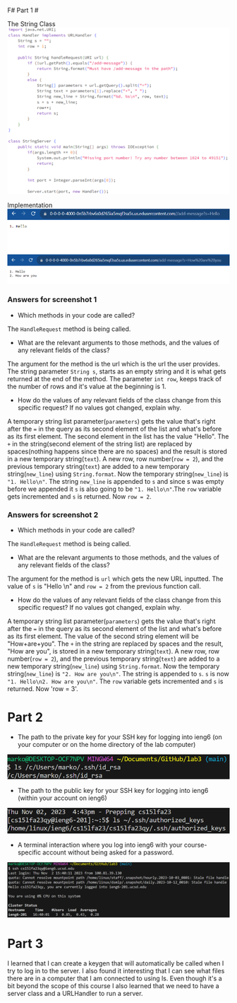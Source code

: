 F# Part 1 #

The String Class
![image](StringServer.png)

Implementation
![image](imp1.png)
![image](imp2.png)


### Answers for screenshot 1 ###

* Which methods in your code are called?

The `HandleRequest` method is being called.

* What are the relevant arguments to those methods, and the values of any relevant fields of the class?

The argument for the method is the url which is the url the user provides. The string parameter `String s`, starts as an empty string and it is what gets returned at the end of the method. The parameter `int row`, keeps track of the number of rows and it's value at the beginning is 1.

* How do the values of any relevant fields of the class change from this specific request? If no values got changed, explain why.

A temporary string list parameter(`parameters`) gets the value that's right after the `=` in the query as its second element of the list and what's before as its first element. The second element in the list has the value "Hello". The `+` in the string(second element of the string list) are replaced by spaces(nothing happens since there are no spaces) and the result is stored in a new temporary string(`text`). A new row, row number(`row = 2`), and the previous temporary string(`text`) are added to a new temporary string(`new_line`) using `String.format`. Now the temporary string(`new_line`) is `"1. Hello\n"`. The string `new_line` is appended to `s` and since s was empty before we appended it `s` is also going to be `"1. Hello\n"`.The `row` variable gets incremented and `s` is returned. Now `row = 2`. 



 ### Answers for screenshot 2 ###

* Which methods in your code are called?
  
The `HandleRequest` method is being called.

* What are the relevant arguments to those methods, and the values of any relevant fields of the class?

The argument for the method is `url` which gets the new URL inputted. The value of `s` is "Hello \n" and `row = 2` from the previous function call. 

* How do the values of any relevant fields of the class change from this specific request? If no values got changed, explain why.

A temporary string list parameter(`parameters`) gets the value that's right after the `=` in the query as its second element of the list and what's before as its first element. The value of the second string element will be "How+are+you". The `+` in the string are replaced by spaces and the result, "How are you", is stored in a new temporary string(`text`). A new row, row number(`row = 2`), and the previous temporary string(`text`) are added to a new temporary string(`new_line`) using `String.format`. Now the temporary string(`new_line`) is `"2. How are you\n"`. The string is appended to `s`. `s` is now `"1. Hello\n2. How are you\n"`. The `row` variable gets incremented and `s` is returned. Now 'row = 3'.



# Part 2 #

* The path to the private key for your SSH key for logging into ieng6 (on your computer or on the home directory of the lab computer)

![image](privatekey.png)
  
* The path to the public key for your SSH key for logging into ieng6 (within your account on ieng6)

![image](publickey.png)
  
* A terminal interaction where you log into ieng6 with your course-specific account without being asked for a password.


![image](nopass.png)



# Part 3 #

I learned that I can create a keygen that will automatically be called when I try to log in to the server. I also found it interesting that I can see what files there are in a computer that I am connected to using ls. Even though it's a bit beyond the scope of this course I also learned that we need to have a server class and a URLHandler to run a server. 
